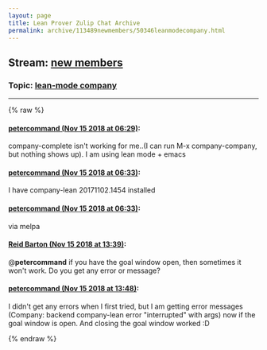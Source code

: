 ```yaml
---
layout: page
title: Lean Prover Zulip Chat Archive 
permalink: archive/113489newmembers/50346leanmodecompany.html
---
```


## Stream: [new members](index.html)
### Topic: [lean-mode company](50346leanmodecompany.html)

---


{% raw %}
#### [ petercommand (Nov 15 2018 at 06:29)](https://leanprover.zulipchat.com/#narrow/stream/113489-new%20members/topic/lean-mode%20company/near/147721970):
company-complete isn't working for me..(I can run M-x company-company, but nothing shows up). I am using lean mode + emacs

#### [ petercommand (Nov 15 2018 at 06:33)](https://leanprover.zulipchat.com/#narrow/stream/113489-new%20members/topic/lean-mode%20company/near/147722111):
I have company-lean 20171102.1454 installed

#### [ petercommand (Nov 15 2018 at 06:33)](https://leanprover.zulipchat.com/#narrow/stream/113489-new%20members/topic/lean-mode%20company/near/147722116):
via melpa

#### [ Reid Barton (Nov 15 2018 at 13:39)](https://leanprover.zulipchat.com/#narrow/stream/113489-new%20members/topic/lean-mode%20company/near/147738447):
@**petercommand** if you have the goal window open, then sometimes it won't work.
Do you get any error or message?

#### [ petercommand (Nov 15 2018 at 13:48)](https://leanprover.zulipchat.com/#narrow/stream/113489-new%20members/topic/lean-mode%20company/near/147738789):
I didn't get any errors when I first tried, but I am getting error messages (Company: backend company-lean error "interrupted" with args) now if the goal window is open. And closing the goal window worked :D


{% endraw %}

